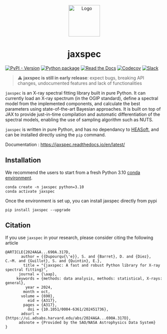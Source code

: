 <p align="center">
  <img src="https://raw.githubusercontent.com/renecotyfanboy/jaxspec/main/docs/logo/logo_small.svg" alt="Logo" width="100" height="100">
</p>

<h1 align="center">
  jaxspec
</h1>


[![PyPI - Version](https://img.shields.io/pypi/v/jaxspec?style=for-the-badge&logo=pypi&color=rgb(37%2C%20150%2C%20190))](https://pypi.org/project/jaxspec/)
[![Python package](https://img.shields.io/pypi/pyversions/jaxspec?style=for-the-badge)](https://pypi.org/project/jaxspec/)
[![Read the Docs](https://img.shields.io/readthedocs/jaxspec?style=for-the-badge)](https://jaxspec.readthedocs.io/en/latest/)
[![Codecov](https://img.shields.io/codecov/c/github/renecotyfanboy/jaxspec?style=for-the-badge)](https://app.codecov.io/gh/renecotyfanboy/jaxspec)
[![Slack](https://img.shields.io/badge/Slack-4A154B?style=for-the-badge&logo=slack&logoColor=white)](https://join.slack.com/t/jaxspec/shared_invite/zt-2cuxkdl2f-t0EEAKP~HBEHKvIUZJL2sg)

> :warning: **jaxspec is still in early release**: expect bugs, breaking API changes, undocumented features and lack of functionalities

`jaxspec` is an X-ray spectral fitting library built in pure Python. It can currently load an X-ray spectrum (in the OGIP standard), define a spectral model from the implemented components, and calculate the best parameters using state-of-the-art Bayesian approaches. It is built on top of JAX to provide just-in-time compilation and automatic differentiation of the spectral models, enabling the use of sampling algorithm such as NUTS.

`jaxspec` is written in pure Python, and has no dependancy to [HEASoft](https://heasarc.gsfc.nasa.gov/docs/software/heasoft/), and can be installed directly using the `pip` command.

Documentation : https://jaxspec.readthedocs.io/en/latest/

## Installation

We recommend the users to start from a fresh Python 3.10 [conda environment](https://conda.io/projects/conda/en/latest/user-guide/install/index.html).

```
conda create -n jaxspec python=3.10
conda activate jaxspec
```

Once the environment is set up, you can install jaxspec directly from pypi

```
pip install jaxspec --upgrade
```

## Citation 

If you use `jaxspec` in your research, please consider citing the following article 

```
@ARTICLE{2024A&A...690A.317D,
       author = {{Dupourqu{\'e}}, S. and {Barret}, D. and {Diez}, C.~M. and {Guillot}, S. and {Quintin}, E.},
        title = "{jaxspec: A fast and robust Python library for X-ray spectral fitting}",
      journal = {\aap},
     keywords = {methods: data analysis, methods: statistical, X-rays: general},
         year = 2024,
        month = oct,
       volume = {690},
          eid = {A317},
        pages = {A317},
          doi = {10.1051/0004-6361/202451736},
       adsurl = {https://ui.adsabs.harvard.edu/abs/2024A&A...690A.317D},
      adsnote = {Provided by the SAO/NASA Astrophysics Data System}
}
```

